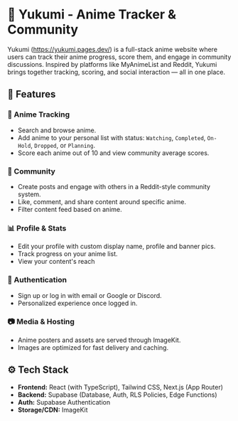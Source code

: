 # 🌸 Yukumi - Anime Tracker & Community

Yukumi (https://yukumi.pages.dev/) is a full-stack anime website where users can track their anime progress, score them, and engage in community discussions. Inspired by platforms like MyAnimeList and Reddit, Yukumi brings together tracking, scoring, and social interaction — all in one place.

## 🚀 Features

### 📝 Anime Tracking
- Search and browse anime.
- Add anime to your personal list with status: `Watching`, `Completed`, `On-Hold`, `Dropped`, or `Planning`.
- Score each anime out of 10 and view community average scores.

### 👥 Community
- Create posts and engage with others in a Reddit-style community system.
- Like, comment, and share content around specific anime.
- Filter content feed based on anime.

### 📊 Profile & Stats
- Edit your profile with custom display name, profile and banner pics.
- Track progress on your anime list.
- View your content's reach

### 🔐 Authentication
- Sign up or log in with email or Google or Discord.
- Personalized experience once logged in.

### 📷 Media & Hosting
- Anime posters and assets are served through ImageKit.
- Images are optimized for fast delivery and caching.

## ⚙️ Tech Stack

- **Frontend:** React (with TypeScript), Tailwind CSS, Next.js (App Router)
- **Backend:** Supabase (Database, Auth, RLS Policies, Edge Functions)
- **Auth:** Supabase Authentication
- **Storage/CDN:** ImageKit
